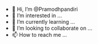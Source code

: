 - 👋 Hi, I’m @Pramodhpandiri
- 👀 I’m interested in ...
- 🌱 I’m currently learning ...
- 💞️ I’m looking to collaborate on ...
- 📫 How to reach me ...

<!---
Pramodhpandiri/Pramodhpandiri is a ✨ special ✨ repository because its `README.md` (this file) appears on your GitHub profile.
You can click the Preview link to take a look at your changes.
--->
